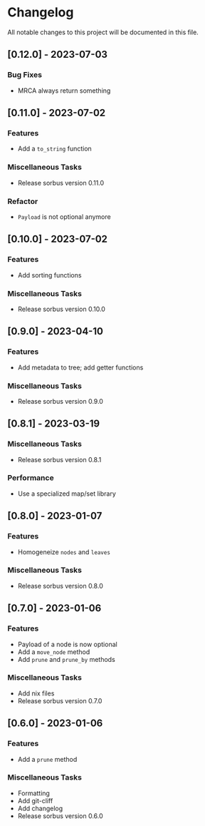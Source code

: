 # Changelog

All notable changes to this project will be documented in this file.

## [0.12.0] - 2023-07-03

### Bug Fixes

- MRCA always return something

## [0.11.0] - 2023-07-02

### Features

- Add a `to_string` function

### Miscellaneous Tasks

- Release sorbus version 0.11.0

### Refactor

- `Payload` is not optional anymore

## [0.10.0] - 2023-07-02

### Features

- Add sorting functions

### Miscellaneous Tasks

- Release sorbus version 0.10.0

## [0.9.0] - 2023-04-10

### Features

- Add metadata to tree; add getter functions

### Miscellaneous Tasks

- Release sorbus version 0.9.0

## [0.8.1] - 2023-03-19

### Miscellaneous Tasks

- Release sorbus version 0.8.1

### Performance

- Use a specialized map/set library

## [0.8.0] - 2023-01-07

### Features

- Homogeneize `nodes` and `leaves`

### Miscellaneous Tasks

- Release sorbus version 0.8.0

## [0.7.0] - 2023-01-06

### Features

- Payload of a node is now optional
- Add a `move_node` method
- Add `prune` and `prune_by` methods

### Miscellaneous Tasks

- Add nix files
- Release sorbus version 0.7.0

## [0.6.0] - 2023-01-06

### Features

- Add a `prune` method

### Miscellaneous Tasks

- Formatting
- Add git-cliff
- Add changelog
- Release sorbus version 0.6.0

<!-- generated by git-cliff -->
